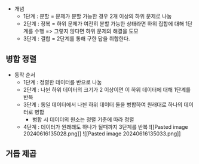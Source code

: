 
* 개념
	* 1단계 : 분할 = 문제가 분할 가능한 경우 2개 이상의 하위 문제로 나눔
	* 2단계 : 정복 = 하위 문제가 여전히 분할 가능한 상태라면 하위 집합에 대해 1단계를 수행 => 그렇지 않다면 하위 문제의 해결을 도모
	* 3단계 : 결합 = 2단계를 통해 구한 답을 취합한다.


## 병합 정렬

* 동작 순서
	* 1단계 : 정렬한 데이터를 반으로 나눔
	* 2단계 : 나뉜 하위 데이터의 크기가 2 이상이면 이 하위 데이터에 대해 1단계를 반복
	* 3단계 : 동일 데이터에서 나뉜 하위 데이터 둘을 병합하여 원래대로 하나의 데이터로 병합
		* 병합 시 데이터의 원소는 정렬 기준에 따라 정렬
	* 4단계 : 데이터가 원래래도 하나가 될때까지 3단계를 반복
![[Pasted image 20240616135028.png]]
![[Pasted image 20240616135033.png]]


## 거듭 제곱